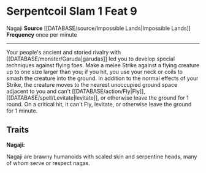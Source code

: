 ﻿---
actions: '[one-action]'
feat: Serpentcoil Slam
frequency: once per minute
id: '3993'
level: '9'
name: Serpentcoil Slam
rarity: Common
source: '[[DATABASE/source/Impossible Lands|Impossible Lands]]'
trait:
- '[[DATABASE/trait/Nagaji|Nagaji]]'
type: Feat

---
# Serpentcoil Slam <span class="action-icon">1</span> <span class="item-type">Feat 9</span>

<span class="item-trait">Nagaji</span>
**Source** [[DATABASE/source/Impossible Lands|Impossible Lands]]
**Frequency** once per minute

---
Your people's ancient and storied rivalry with [[DATABASE/monster/Garuda|garudas]] led you to develop special techniques against flying foes. Make a melee Strike against a flying creature up to one size larger than you; if you hit, you use your neck or coils to smash the creature into the ground. In addition to the normal effects of your Strike, the creature moves to the nearest unoccupied ground space adjacent to you and can't [[DATABASE/action/Fly|Fly]], [[DATABASE/spell/Levitate|levitate]], or otherwise leave the ground for 1 round. On a critical hit, it can't Fly, levitate, or otherwise leave the ground for 1 minute.

## Traits

**Nagaji:**

Nagaji are brawny humanoids with scaled skin and serpentine heads, many of whom serve or respect nagas.